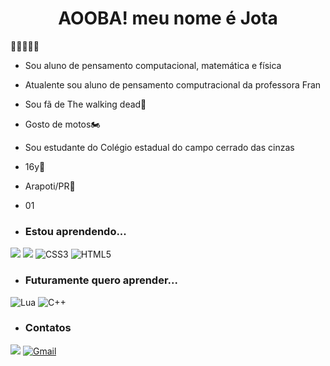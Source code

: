  <h1 align="center"> AOOBA! meu nome é Jota </h1>
🤖🧟‍♂️😮‍💨

- Sou aluno de pensamento computacional, matemática e física
- Atualente sou aluno de pensamento computracional da professora Fran
- Sou fã de The walking dead🧟
- Gosto de motos🏍️
- Sou estudante do Colégio estadual do campo cerrado das cinzas
- 16y🎊
- Arapoti/PR📍
- 01
  

- ### Estou aprendendo...
[![](https://img.shields.io/badge/JavaScript-323330?style=for-the-badge&logo=javascript&logoColor=F7DF1E)](https://editor.p5js.org/)
[![](https://img.shields.io/badge/Scratch-4D97FF?style=for-the-badge&logo=Scratch&logoColor=white)](https://scratch.mit.edu/)
![CSS3](https://img.shields.io/badge/css3-%231572B6.svg?style=for-the-badge&logo=css3&logoColor=white)
![HTML5](https://img.shields.io/badge/html5-%23E34F26.svg?style=for-the-badge&logo=html5&logoColor=white)

- ### Futuramente quero aprender...
![Lua](https://img.shields.io/badge/lua-%232C2D72.svg?style=for-the-badge&logo=lua&logoColor=white)
![C++](https://img.shields.io/badge/c++-%2300599C.svg?style=for-the-badge&logo=c%2B%2B&logoColor=white)

- ### Contatos

[![](https://img.shields.io/badge/Instagram-E4405F?style=for-the-badge&logo=instagram&logoColor=white)](https://www.instagram.com/jesimiel.jr)
[![Gmail](https://img.shields.io/badge/Gmail-D14836?style=for-the-badge&logo=gmail&logoColor=white)]( jesimiel.junior@escola.pr.gov.br)

 
